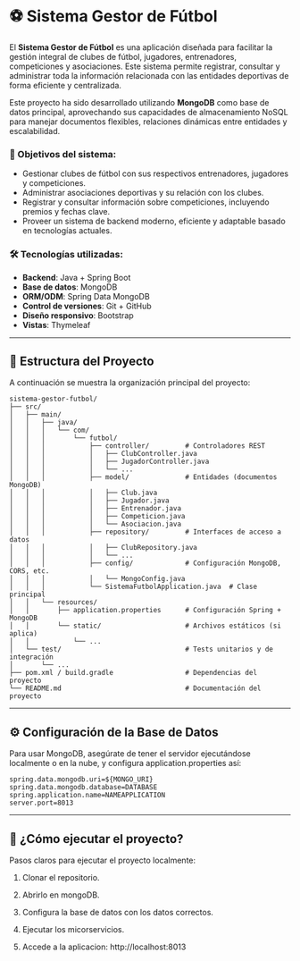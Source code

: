 # ⚽ Sistema Gestor de Fútbol

El **Sistema Gestor de Fútbol** es una aplicación diseñada para facilitar la gestión integral de clubes de fútbol, jugadores, entrenadores, competiciones y asociaciones. Este sistema permite registrar, consultar y administrar toda la información relacionada con las entidades deportivas de forma eficiente y centralizada.

Este proyecto ha sido desarrollado utilizando **MongoDB** como base de datos principal, aprovechando sus capacidades de almacenamiento NoSQL para manejar documentos flexibles, relaciones dinámicas entre entidades y escalabilidad.

### 🎯 Objetivos del sistema:

- Gestionar clubes de fútbol con sus respectivos entrenadores, jugadores y competiciones.
- Administrar asociaciones deportivas y su relación con los clubes.
- Registrar y consultar información sobre competiciones, incluyendo premios y fechas clave.
- Proveer un sistema de backend moderno, eficiente y adaptable basado en tecnologías actuales.

### 🛠️ Tecnologías utilizadas:

- **Backend**: Java + Spring Boot
- **Base de datos**: MongoDB
- **ORM/ODM**: Spring Data MongoDB
- **Control de versiones**: Git + GitHub
- **Diseño responsivo**: Bootstrap 
- **Vistas**: Thymeleaf 

---

## 📁 Estructura del Proyecto
A continuación se muestra la organización principal del proyecto:
```
sistema-gestor-futbol/
├── src/
│   ├── main/
│   │   ├── java/
│   │   │   └── com/
│   │   │       └── futbol/
│   │   │           ├── controller/         # Controladores REST
│   │   │           │   ├── ClubController.java
│   │   │           │   ├── JugadorController.java
│   │   │           │   └── ...
│   │   │           ├── model/              # Entidades (documentos MongoDB)
│   │   │           │   ├── Club.java
│   │   │           │   ├── Jugador.java
│   │   │           │   ├── Entrenador.java
│   │   │           │   ├── Competicion.java
│   │   │           │   └── Asociacion.java
│   │   │           ├── repository/         # Interfaces de acceso a datos
│   │   │           │   ├── ClubRepository.java
│   │   │           │   └── ...
│   │   │           ├── config/             # Configuración MongoDB, CORS, etc.
│   │   │           │   └── MongoConfig.java
│   │   │           └── SistemaFutbolApplication.java  # Clase principal
│   │   └── resources/
│   │       ├── application.properties      # Configuración Spring + MongoDB
│   │       └── static/                     # Archivos estáticos (si aplica)
│   │           └── ...
│   └── test/                               # Tests unitarios y de integración
│       └── ...
├── pom.xml / build.gradle                  # Dependencias del proyecto
└── README.md                               # Documentación del proyecto
```
---
## ⚙️ Configuración de la Base de Datos
Para usar MongoDB, asegúrate de tener el servidor ejecutándose localmente o en la nube, y configura application.properties así:

```properties
spring.data.mongodb.uri=${MONGO_URI}
spring.data.mongodb.database=DATABASE
spring.application.name=NAMEAPPLICATION
server.port=8013
```
---
## 🚀 ¿Cómo ejecutar el proyecto?
Pasos claros para ejecutar el proyecto localmente:

1. Clonar el repositorio.

2. Abrirlo en mongoDB.

3. Configura la base de datos con los datos correctos.

4. Ejecutar los micorservicios.

5. Accede a la aplicacion: http://localhost:8013
   

